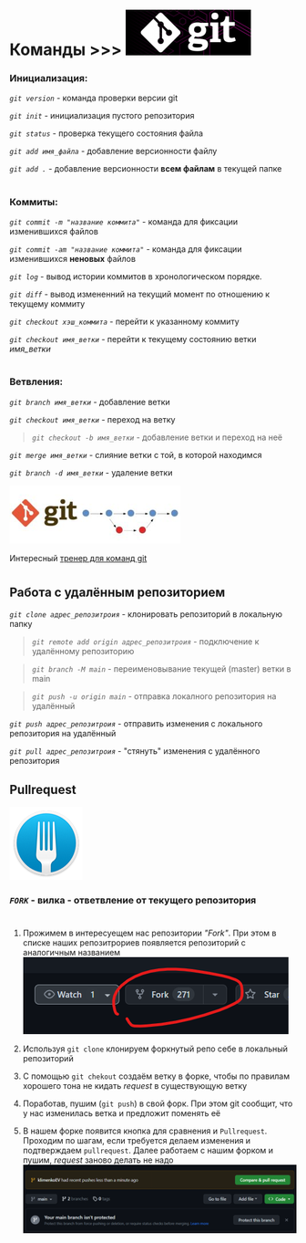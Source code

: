 Команды >>> ![GITlogo](git.png)
======

### Инициализация:

*`git version`* - команда проверки версии git

*`git init`* - инициализация пустого репозитория 

*`git status`* - проверка текущего состояния файла

*`git add имя_файла`* - добавление версионности файлу

*`git add .`* - добавление версионности **всем файлам** в текущей папке
#

### Коммиты:

*`git commit -m "название коммита"`* - команда для фиксации изменившихся файлов 

*`git commit -am "название коммита"`* - команда для фиксации изменившихся **неновых** файлов 

*`git log`* - вывод истории коммитов в хронологическом порядке. 

*`git diff`* - вывод измененний на текущий момент по отношению к текущему коммиту

*`git checkout хэш_коммита`* - перейти к указанному коммиту

*`git checkout имя_ветки`* - перейти к текущему состоянию ветки *имя_ветки*
#

### Ветвления:

*`git branch имя_ветки`* - добавление ветки

*`git checkout имя_ветки`* - переход на ветку
> *`git checkout -b имя_ветки`* - добавление ветки и переход на неё

*`git merge имя_ветки`* - слияние ветки с той, в которой находимся

*`git branch -d имя_ветки`* - удаление ветки

![Ветки](GitLab.jpg)


Интересный [тренер для команд git](https://learngitbranching.js.org/?locale=ru_RU "перейти на learngitbranching.js.org")
#

## Работа с удалённым репозиторием

*`git clone адрес_репозитроия`* - клонировать репозиторий в локальную папку

>*`git remote add origin адрес_репозитроия`* - подключение к удалённому репозиторию

>*`git branch -M main`* - переименовывание текущей (master) ветки в main

>*`git push -u origin main`* - отправка локалного репозитория на удалённый

*`git push адрес_репозитроия`* - отправить изменения с локального репозитория на удалённый

*`git pull адрес_репозитроия`* - "стянуть" изменения с удалённого репозитория

## Pullrequest

![Вилка](fork.png)
### __*`FORK`* - вилка - ответвление от текущего репозитория__
#
1. Прожимем в интересуещем нас репозитории *"Fork"*. При этом в списке наших репозитрориев появляется репозиторий с аналогичным названием
![Скриншот кнопки Fork](fork_git.png)

2. Используя `git clone` клонируем форкнутый репо себе в локальный репозиторий

3. С помощью `git chekout` создаём ветку в форке, чтобы по правилам хорошего тона не кидать *request* в существующую ветку

4. Поработав, пушим (`git push`) в свой форк. При этом git сообщит, что у нас изменилась ветка и предложит поменять её

5. В нашем форке появится кнопка для сравнения и `Pullrequest`. Проходим по шагам, если требуется делаем изменения и подтверждаем `pullrequest`. Далее работаем с нашим форком и пушим, *request* заново делать не надо
![Скриншот кнопки Fork](request.png)